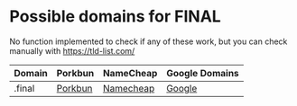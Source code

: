 # Possible domains for FINAL

No function implemented to check if any of these work, but you can check manually with https://tld-list.com/

| Domain | Porkbun | NameCheap | Google Domains |
|---|---|---|---|
| .final | [Porkbun](https://porkbun.com/checkout/search?prb=e814663da1&tlds=&idnLanguage=&search=search&q=.final) | [Namecheap](https://www.namecheap.com/domains/registration/results/?domain=.final) | [Google](https://domains.google.com/registrar/search?searchTerm=.final) |
